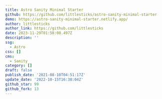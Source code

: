 ```yaml
---
title: Astro Sanity Minimal Starter
github: https://github.com/littlesticks/astro-sanity-minimal-starter
demo: https://astro-sanity-minimal-starter.netlify.app/
author: littlesticks
author_link: https://github.com/littlesticks
date: 2023-11-29T01:58:08.497Z
description: ''
ssg:
  - Astro
css: []
cms:
  - Sanity
category: []
draft: false
publish_date: '2021-08-10T04:51:17Z'
update_date: '2022-10-15T16:38:04Z'
github_star: 99
github_fork: 13
---
```

